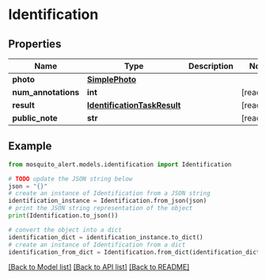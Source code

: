 # Identification


## Properties

Name | Type | Description | Notes
------------ | ------------- | ------------- | -------------
**photo** | [**SimplePhoto**](SimplePhoto.md) |  | 
**num_annotations** | **int** |  | [readonly] 
**result** | [**IdentificationTaskResult**](IdentificationTaskResult.md) |  | [readonly] 
**public_note** | **str** |  | [readonly] 

## Example

```python
from mosquito_alert.models.identification import Identification

# TODO update the JSON string below
json = "{}"
# create an instance of Identification from a JSON string
identification_instance = Identification.from_json(json)
# print the JSON string representation of the object
print(Identification.to_json())

# convert the object into a dict
identification_dict = identification_instance.to_dict()
# create an instance of Identification from a dict
identification_from_dict = Identification.from_dict(identification_dict)
```
[[Back to Model list]](../README.md#documentation-for-models) [[Back to API list]](../README.md#documentation-for-api-endpoints) [[Back to README]](../README.md)


